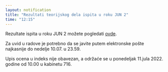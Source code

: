 ```yaml
---
layout: notification
title: "Rezultati teorijskog dela ispita u roku JUN 2"
time: "12:15"
---
```


Rezultate ispita u roku JUN 2 možete pogledati [ovde](../../../ispiti/rezultati/teorija/jun2.pdf).

Za uvid u radove je potrebno da se javite putem elektronske pošte najkasnije do nedelje 10.07. u 23.59.

Upis ocena u indeks nije obavezan, a održaće se u ponedeljak 11.jula 2022. godine od 10.00 u kabinetu 716.